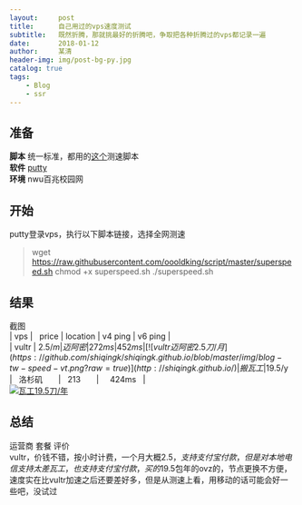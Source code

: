 ```yaml
---
layout:     post
title:      自己用过的vps速度测试
subtitle:   既然折腾，那就挑最好的折腾吧，争取把各种折腾过的vps都记录一遍
date:       2018-01-12
author:     某清
header-img: img/post-bg-py.jpg
catalog: true
tags:
    - Blog
    - ssr
---
```


## 准备
**脚本** 统一标准，都用的[这个](>http://www.vpsdx.com/3499.html)测速脚本  
**软件** [putty](http://183.91.33.52/sw.bos.baidu.com/sw-search-sp/software/473c4b8568792/PuTTY_0.67.0.0.exe)  
**环境** nwu百兆校园网  

## 开始  
putty登录vps，执行以下脚本链接，选择全网测速  
>wget https://raw.githubusercontent.com/oooldking/script/master/superspeed.sh
chmod +x superspeed.sh
./superspeed.sh

## 结果  
截图  
|    vps    |    price    |    location    |    v4 ping    |    v6 ping    |    
|    vultr  |    2.5$/m   |    迈阿密       |     272ms     |     452ms     |  
[![vultr迈阿密2.5刀/月](https://github.com/shiqingk/shiqingk.github.io/blob/master/img/blog-tw-speed-vt.png?raw=true)](http://shiqingk.github.io/)   
|    搬瓦工  |   19.5$/y   |    洛杉矶       |    213       |      424ms    |  
[![瓦工19.5刀/年](https://github.com/shiqingk/shiqingk.github.io/blob/master/img/blog-tw-speed-wg.png?raw=true)](http://shiqingk.github.io/)

## 总结
运营商       套餐       评价       
vultr，价钱不错，按小时计费，一个月大概2.5$，支持支付宝付款，但是对本地电信支持太差  
瓦工，也支持支付宝付款，买的19.5$包年的ovz的，节点更换不方便，速度实在比vultr加速之后还要差好多，但是从测速上看，用移动的话可能会好一些吧，没试过
